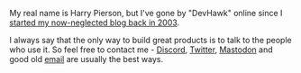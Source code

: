 My real name is Harry Pierson, but I've gone by "DevHawk" online since I [started my now-neglected blog back in 2003](http://devhawk.net/blog/new-and-improved-devhawk).

I always say that the only way to build great products is to talk to the people who use it. So feel free to contact me - [Discord](https://discord.com/users/514663152730898462), [Twitter](http://twitter.com/devhawk), <a rel="me" href="https://techhub.social/@devhawk">Mastodon</a> and good old [email](mailto:devhawk@outlook.com) are usually the best ways.
